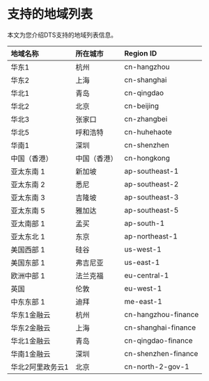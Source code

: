 # 支持的地域列表

本文为您介绍DTS支持的地域列表信息。

|地域名称|所在城市|Region ID|
|:---|:---|:--------|
|华东1|杭州|cn-hangzhou|
|华东2|上海|cn-shanghai|
|华北1|青岛|cn-qingdao|
|华北2|北京|cn-beijing|
|华北3|张家口|cn-zhangbei|
|华北5|呼和浩特|cn-huhehaote|
|华南1|深圳|cn-shenzhen|
|中国（香港）|中国（香港）|cn-hongkong|
|亚太东南 1|新加坡|ap-southeast-1|
|亚太东南 2|悉尼|ap-southeast-2|
|亚太东南 3|吉隆坡|ap-southeast-3|
|亚太东南 5|雅加达|ap-southeast-5|
|亚太南部 1|孟买|ap-south-1|
|亚太东北 1|东京|ap-northeast-1|
|美国西部 1|硅谷|us-west-1|
|美国东部 1|弗吉尼亚|us-east-1|
|欧洲中部 1|法兰克福|eu-central-1|
|英国|伦敦|eu-west-1|
|中东东部 1|迪拜|me-east-1|
|华东1金融云|杭州|cn-hangzhou-finance|
|华东2金融云|上海|cn-shanghai-finance|
|华北1金融云|青岛|cn-qingdao-finance|
|华南1金融云|深圳|cn-shenzhen-finance|
|华北2阿里政务云1|北京|cn-north-2-gov-1|

